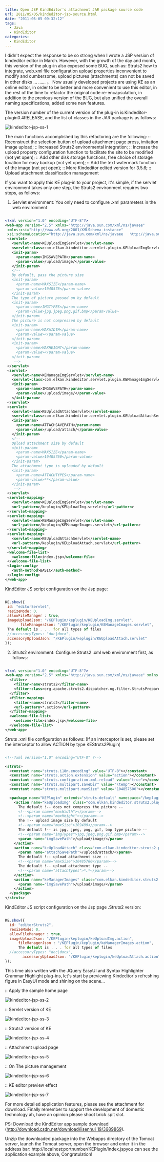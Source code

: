 ```yaml
---
title: Open JSP KindEditor's attachment JAR package source code
url: 2011/05/05/kindeditor-jsp-source.html
date: "2011-05-05 09:32:12"
tags:
  - Java
  - KindEditor
categories:
  - KindEditor
---
```


I didn't expect the response to be so strong when I wrote a JSP version of kindeditor editor in March. However, with the growth of the day and month, this version of the plug-in also exposed some BUG, such as: Struts2 how to integrate, web.xml file  configuration upload properties inconvenient to modify and cumbersome, upload pictures (attachments) can not be saved in other disks ... ...... 。 Now usually developed projects are using KE as an online editor, in order to be better and more convenient to use this editor, in the rest of the time to refactor the original code re-encapsulation, in addition to the previous version of the BUG, but also unified the overall naming specifications, added some new features.

<!--more-->

The version number of the current version of the plug-in is:Kindeditor-plugin0.4RELEASE, and the list of classes in the JAR package is as follows:

![kindeditor-jsp-ss-1](//imgs.lisenhui.cn/blog/2011/05-05-kindeditor-jsp-ss-1.png)

 The main functions accomplished by this refactoring are the following:
:: Reconstruct the selection button of upload attachment page press, imitation image upload;
:: Increased Struts2 environmental integration;
:: Increase the upload property configuration function to facilitate the site to be modified (not yet open);
:: Add other disk storage functions, free choice of storage location for easy backup (not yet open);
:: Add the text watermark function of the image (not yet open);
:: More Kindeditor edited version for 3.5.6;
:: Upload attachment classification management

If you want to apply this KE plug-in to your project, it's simple, if the servlet environment takes only one step, the Struts2 environment requires two steps, as follows:

1. Servlet environment: You only need to configure .xml parameters in the web environment

 ```xml

<?xml version="1.0" encoding="UTF-8"?>
<web-app version="2.5" xmlns="http://java.sun.com/xml/ns/javaee"
  xmlns:xsi="http://www.w3.org/2001/XMLSchema-instance"
  xsi:schemaLocation="http://java.sun.com/xml/ns/javaee   http://java.sun.com/xml/ns/javaee/web-app_2_5.xsd">
  <servlet>
    <servlet-name>KEUploadImgServlet</servlet-name>
    <servlet-class>com.elkan.kindeditor.servlet.plugin.KEUploadImgServlet</servlet-class>
    <init-param>
      <param-name>IMGSAVEPATH</param-name>
      <param-value>/upload/image/</param-value>
    </init-param>
    <!--
    By default, pass the picture size
    <init-param>
      <param-name>MAXSIZE</param-name>
      <param-value>1048576</param-value>
    </init-param>
    The type of picture passed on by default
    <init-param>
      <param-name>IMGTYPES</param-name>
      <param-value>jpg,jpeg,png,gif,bmp</param-value>
    </init-param>
    The picture is not compressed by default
    <init-param>
      <param-name>MAXWIDTH</param-name>
      <param-value></param-value>
    </init-param>
    <init-param>
      <param-name>MAXHEIGHT</param-name>
      <param-value></param-value>
    </init-param>
     -->
  </servlet>
  <servlet>
    <servlet-name>KEManageImgServlet</servlet-name>
    <servlet-class>com.elkan.kindeditor.servlet.plugin.KEManageImgServlet</servlet-class>
    <init-param>
      <param-name>IMGSAVEPATH</param-name>
      <param-value>/upload/image/</param-value>
    </init-param>
  </servlet>
  <servlet>
    <servlet-name>KEUploadAttachServlet</servlet-name>
    <servlet-class>com.elkan.kindeditor.servlet.plugin.KEUploadAttachServlet</servlet-class>
    <init-param>
      <param-name>ATTACHSAVEPATH</param-name>
      <param-value>/upload/attach/</param-value>
    </init-param>
    <!--
    Upload attachment size by default
    <init-param>
      <param-name>MAXSIZE</param-name>
      <param-value>10485760</param-value>
    </init-param>
    The attachment type is uploaded by default
    <init-param>
      <param-name>ATTACHTYPES</param-name>
      <param-value>**</param-value>
    </init-param>
     -->
  </servlet>
  <servlet-mapping>
    <servlet-name>KEUploadImgServlet</servlet-name>
    <url-pattern>/keplugin/KEUploadImg.servlet</url-pattern>
  </servlet-mapping>
  <servlet-mapping>
    <servlet-name>KEManageImgServlet</servlet-name>
    <url-pattern>/keplugin/KEManageImages.servlet</url-pattern>
  </servlet-mapping>
  <servlet-mapping>
    <servlet-name>KEUploadAttachServlet</servlet-name>
    <url-pattern>/keplugin/KEUploadAttach.servlet</url-pattern>
  </servlet-mapping>
  <welcome-file-list>
    <welcome-file>index.jsp</welcome-file>
  </welcome-file-list>
  <login-config>
    <auth-method>BASIC</auth-method>
  </login-config>
</web-app>

 ```

 KindEditor JS script  configuration on the Jsp page:

 ```javascript

 KE.show({
  id: "editorServlet",
  resizeMode: 0,
  allowFileManager : true,
  imageUploadJson: "/KEPlugin/keplugin/KEUploadImg.servlet",
        fileManagerJson: "/KEPlugin/keplugin/KEManageImages.servlet",
  The default is . . . for all types of files
  //accessoryTypes: "doc|docx",
  accessoryUploadJson: "/KEPlugin/keplugin/KEUploadAttach.servlet"
});

```
2. Struts2 environment: Configure Struts2 .xml web environment first, as follows:

```xml

<?xml version="1.0" encoding="UTF-8"?>
<web-app version="2.5" xmlns="http://java.sun.com/xml/ns/javaee" xmlns:xsi="http://www.w3.org/2001/XMLSchema-instance" xsi:schemalocation="http://java.sun.com/xml/ns/javaee   http://java.sun.com/xml/ns/javaee/web-app_2_5.xsd">
  <filter>
    <filter-name>struts2</filter-name>
    <filter-class>org.apache.struts2.dispatcher.ng.filter.StrutsPrepareAndExecuteFilter</filter-class>
  </filter>
  <filter-mapping>
    <filter-name>struts2</filter-name>
    <url-pattern>*.action</url-pattern>
  </filter-mapping>
  <welcome-file-list>
    <welcome-file>index.jsp</welcome-file>
  </welcome-file-list>
</web-app>

```

Struts .xml file configuration as follows: (If an interceptor is set, please set the interceptor to allow ACTION by type KEStruts2Plugin)

```xml

<!--?xml version="1.0" encoding="UTF-8" ?-->

<struts>
  <constant name="struts.i18n.encoding" value="UTF-8"></constant>
  <constant name="struts.action.extension" value="action"></constant>
  <constant name="struts.configuration.xml.reload" value="true"></constant>
  <constant name="struts.multipart.saveDir" value="\temp"></constant>
  <constant name="struts.multipart.maxSize" value="104857600"></constant>

  <package name="KEPlugin" extends="struts-default" namespace="/keplugin">
    <action name="keUploadImg" class="com.elkan.kindeditor.struts2.plugin.KEUploadImgAction">
      The default !-- does not compress the picture --
      <!--<param name="maxWidth"></param>-->
      <!--<param name="maxHeight"></param>-->
      The !-- upload image size by default
      <!--<param name="maxSize">102400</param>-->
      The default !-- is jpg, jpeg, png, gif, bmp type picture --
      <!--<param name="imgTypes">jpg,jpeg,png,gif,bmp</param>-->
      <param name="imgSavePath">/upload/image/</param>
    </action>
    <action name="keUploadAttach" class="com.elkan.kindeditor.struts2.plugin.KEUploadAttachAction">
      <param name="attachSavePath">/upload/attach/</param>
      The default !-- upload attachment size --
      <!--<param name="maxSize">10485760</param>-->
      The default !-- upload attachment type --
      <!--<param name="attachTypes">*.*</param>-->
    </action>
    <action name="keManagerImages" class="com.elkan.kindeditor.struts2.plugin.KEManageImgAction">
      <param name="imgSavePath">/upload/image/</param>
    </action>
  </package>
</struts>

```

KindEditor JS script configuration on the Jsp  page .Struts2 version:

```javascript

KE.show({
  id: "editorStruts2",
  resizeMode: 0,
  allowFileManager : true,
  imageUploadJson: "/KEPlugin/keplugin/keUploadImg.action",
      fileManagerJson : "/KEPlugin/keplugin/keManagerImages.action",
      The default is . . . for all types of files
  //accessoryTypes: "doc|docx",
        accessoryUploadJson: "/KEPlugin/keplugin/keUploadAttach.action"
});

```

This time also written with the JQuery  EasyUI  and Syntax Highlighter    Grammar Highlight plug-ins, let's start by previewing Kindeditor's  refreshing figure in EasyUI mode and shining on the scene...

:: Apply the sample home page

![kindeditor-jsp-ss-2](//imgs.lisenhui.cn/blog/2011/05-05-kindeditor-jsp-ss-2.png)

:: Servlet version of KE

![kindeditor-jsp-ss-3](//imgs.lisenhui.cn/blog/2011/05-05-kindeditor-jsp-ss-3.png)

:: Struts2 version of KE

![kindeditor-jsp-ss-4](//imgs.lisenhui.cn/blog/2011/05-05-kindeditor-jsp-ss-4.png)

:: Attachment upload page

![kindeditor-jsp-ss-5](//imgs.lisenhui.cn/blog/2011/05-05-kindeditor-jsp-ss-5.png)

:: On The picture management

![kindeditor-jsp-ss-6](//imgs.lisenhui.cn/blog/kindeditor-jsp-ss-6.png)

:: KE editor preview effect

![kindeditor-jsp-ss-7](//imgs.lisenhui.cn/blog/2011/05-05-kindeditor-jsp-ss-7.png)

For more detailed application features, please see the attachment for download. Finally remember to support the development of domestic technology ah, have an opinion please shoot brick spit slot.

PS: Download the KindEditor app sample download (http://download.csdn.net/download/lisenhui_19/3689869).

Unzip the downloaded package into the Webapps directory of the Tomcat server, launch the Tomcat server, open the browser and enter it in the address bar: http://localhost:portnumber/KEPlugin/index.jspyou can see the application example above, Congratulation!
